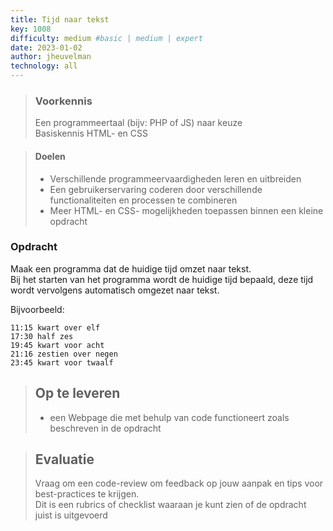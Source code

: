 ```yaml
---
title: Tijd naar tekst
key: 1008
difficulty: medium #basic | medium | expert
date: 2023-01-02
author: jheuvelman
technology: all
---
```


> ### Voorkennis
> Een programmeertaal (bijv: PHP of JS) naar keuze<br>
> Basiskennis HTML- en CSS

> #### Doelen
> * Verschillende programmeervaardigheden leren en uitbreiden
> * Een gebruikerservaring coderen door verschillende functionaliteiten en processen te combineren
> * Meer HTML- en CSS- mogelijkheden toepassen binnen een kleine opdracht

### Opdracht
Maak een programma dat de huidige tijd omzet naar tekst.  
Bij het starten van het programma wordt de huidige tijd bepaald, deze tijd wordt vervolgens automatisch omgezet naar tekst. 

Bijvoorbeeld:
```shell
11:15 kwart over elf
17:30 half zes
19:45 kwart voor acht
21:16 zestien over negen
23:45 kwart voor twaalf
```

> ## Op te leveren
> * een Webpage die met behulp van code functioneert zoals beschreven in de opdracht

> ## Evaluatie
> Vraag om een code-review om feedback op jouw aanpak en tips voor best-practices te krijgen.<br>
> Dit is een rubrics of checklist waaraan je kunt zien of de opdracht juist is uitgevoerd
